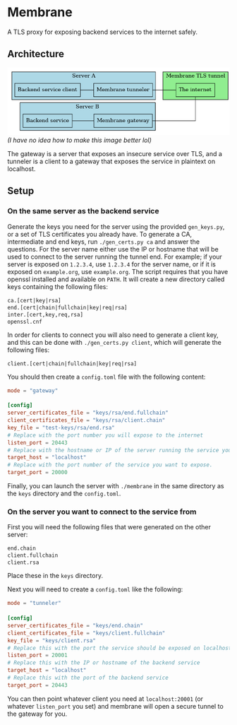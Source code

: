 # Membrane
A TLS proxy for exposing backend services to the internet safely.

## Architecture
![architecture diagram](docs/architecture.png)
_(I have no idea how to make this image better lol)_

The gateway is a server that exposes an insecure service over TLS, and a tunneler is a client to a gateway that exposes the service in plaintext on localhost.

## Setup
### On the same server as the backend service
Generate the keys you need for the server using the provided `gen_keys.py`, or a set of TLS certificates you already have.
To generate a CA, intermediate and end keys, run `./gen_certs.py ca` and answer the questions. For the server name either use the IP or hostname that will be used to connect to the server running the tunnel end. For example; if your server is exposed on `1.2.3.4`, use `1.2.3.4` for the server name, or if it is exposed on `example.org`, use `example.org`. The script requires that you have openssl installed and available on `PATH`. It will create a new directory called keys containing the following files:
```
ca.[cert|key|rsa]
end.[cert|chain|fullchain|key|req|rsa]
inter.[cert,key,req,rsa]
openssl.cnf
```

In order for clients to connect you will also need to generate a client key, and this can be done with `./gen_certs.py client`, which will generate the following files:
```
client.[cert|chain|fullchain|key|req|rsa]
```

You should then create a `config.toml` file with the following content:
```toml
mode = "gateway"

[config]
server_certificates_file = "keys/rsa/end.fullchain"
client_certificates_file = "keys/rsa/client.chain"
key_file = "test-keys/rsa/end.rsa"
# Replace with the port number you will expose to the internet
listen_port = 20443
# Replace with the hostname or IP of the server running the service you want to expose
target_host = "localhost"
# Replace with the port number of the service you want to expose.
target_port = 20000
```

Finally, you can launch the server with `./membrane` in the same directory as the `keys` directory and the `config.toml`.

### On the server you want to connect to the service from
First you will need the following files that were generated on the other server:
```
end.chain
client.fullchain
client.rsa
```
Place these in the `keys` directory.

Next you will need to create a `config.toml` like the following:
```toml
mode = "tunneler"

[config]
server_certificates_file = "keys/end.chain"
client_certificates_file = "keys/client.fullchain"
key_file = "keys/client.rsa"
# Replace this with the port the service should be exposed on localhost
listen_port = 20001
# Replace this with the IP or hostname of the backend service
target_host = "localhost"
# Replace this with the port of the backend service
target_port = 20443
```

You can then point whatever client you need at `localhost:20001` (or whatever `listen_port` you set) and membrane will open a secure tunnel to the gateway for you.
